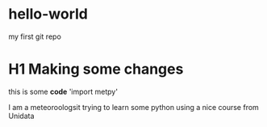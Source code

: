 # hello-world
my first git repo



# H1 Making some changes
this is some **code**
'import metpy'


I am a meteoroologsit trying to learn some python using a nice course from Unidata
